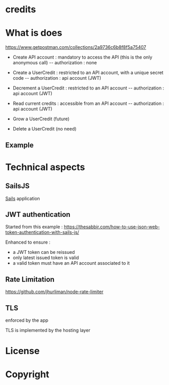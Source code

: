 # credits




# What is does

https://www.getpostman.com/collections/2a9736c6b8f8f5a75407

- Create API account : mandatory to access the API (this is the only anonymous call)
-- authorization : none

- Create a UserCredit : restricted to an API account, with a unique secret code
-- authorization : api account (JWT)

- Decrement a UserCredit : restricted to an API account
-- authorization : api account (JWT)

- Read current credits : accessible from an API account
-- authorization : api account (JWT)

- Grow a UserCredit (future)

- Delete a UserCredit (no need)


## Example


# Technical aspects

## SailsJS

[Sails](http://sailsjs.org) application


## JWT authentication

Started from this example : https://thesabbir.com/how-to-use-json-web-token-authentication-with-sails-js/

Enhanced to ensure :
- a JWT token can be reissued
- only latest issued token is valid
- a valid token must have an API account associated to it


## Rate Limitation

https://github.com/jhurliman/node-rate-limiter


## TLS

enforced by the app

TLS is implemented by the hosting layer


# License


# Copyright


